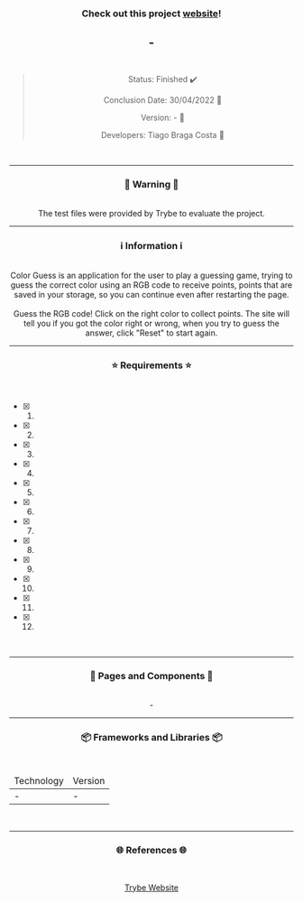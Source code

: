 <div align="center">
  <h3>
    Check out this project <a href="https://ztiagok.github.io/trybe-06.color-guess/"> website</a>! 
  <h3>
  <h2>
    -
    <br><br>
  </h2>

  > Status: Finished ✔️
  >
  > Conclusion Date: 30/04/2022 📆
  >
  > Version: - 🧪
  >
  > Developers: Tiago Braga Costa 👤

  <br>
  <hr>
  <h3>
    🚨 Warning 🚨
  </h3>
  <br>
  <span> The test files were provided by Trybe to evaluate the project. </span>
  <br>
  <hr>
  <h3>
    ℹ️ Information ℹ️
  </h3>
  <br>
  <span> Color Guess is an application for the user to play a guessing game, trying to guess the correct color using an RGB code to receive points, points that are saved in your storage, so you can continue even after restarting the page. </span> 
  <br><br>
  <span> Guess the RGB code! Click on the right color to collect points. The site will tell you if you got the color right or wrong, when you try to guess the answer, click "Reset" to start again. </span>
  <br>
  <hr>
  <h3>
    ⭐ Requirements ⭐
  </h3>
  <div align="left">
  <br>
  
- [X] 1. 
- [X] 2. 
- [X] 3. 
- [X] 4. 
- [X] 5. 
- [X] 6. 
- [X] 7. 
- [X] 8.
- [X] 9. 
- [X] 10. 
- [X] 11. 
- [X] 12. 
  </div>
  <br>
  <hr>
  <h3>
    📄 Pages and Components 📄
  </h3>
  <br>
  <span> - </span>
  <br>
  <hr>
  <h3>
    📦 Frameworks and Libraries 📦
  </h3>
  <br>
  <table>
    <thead>
      <td> Technology </td>
      <td> Version </td>
    </thead>
    <tbody>
      <tr>
        <td> - </td>
        <td> - </td>
      </tr>
    </tbody>
  </table>
  <br>
  <hr>
  <h3>
    🌐 References 🌐
  </h3>
    <br>
    <p> <a href="https://www.betrybe.com/"> Trybe Website </a> </p>
</div>

